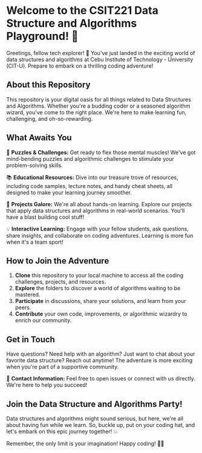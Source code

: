 # Welcome to the CSIT221 Data Structure and Algorithms Playground! 🚀

Greetings, fellow tech explorer! 🌟 You've just landed in the exciting world of data structures and algorithms at Cebu Institute of Technology - University (CIT-U). Prepare to embark on a thrilling coding adventure!

## About this Repository

This repository is your digital oasis for all things related to Data Structures and Algorithms. Whether you're a budding coder or a seasoned algorithm wizard, you've come to the right place. We're here to make learning fun, challenging, and oh-so-rewarding.

## What Awaits You

🧩 **Puzzles & Challenges:** Get ready to flex those mental muscles! We've got mind-bending puzzles and algorithmic challenges to stimulate your problem-solving skills.

📚 **Educational Resources:** Dive into our treasure trove of resources, including code samples, lecture notes, and handy cheat sheets, all designed to make your learning journey smoother.

🌟 **Projects Galore:** We're all about hands-on learning. Explore our projects that apply data structures and algorithms in real-world scenarios. You'll have a blast building cool stuff!

💡 **Interactive Learning:** Engage with your fellow students, ask questions, share insights, and collaborate on coding adventures. Learning is more fun when it's a team sport!

## How to Join the Adventure

1. **Clone** this repository to your local machine to access all the coding challenges, projects, and resources.
2. **Explore** the folders to discover a world of algorithms waiting to be mastered.
3. **Participate** in discussions, share your solutions, and learn from your peers.
4. **Contribute** your own code, improvements, or algorithmic wizardry to enrich our community.

## Get in Touch

Have questions? Need help with an algorithm? Just want to chat about your favorite data structure? Reach out anytime! The adventure is more exciting when you're part of a supportive community.

💌 **Contact Information:** Feel free to open issues or connect with us directly. We're here to help you succeed!

## Join the Data Structure and Algorithms Party!

Data structures and algorithms might sound serious, but here, we're all about having fun while we learn. So, buckle up, put on your coding hat, and let's embark on this epic journey together! 💥

Remember, the only limit is your imagination! Happy coding! 🚀🌟
